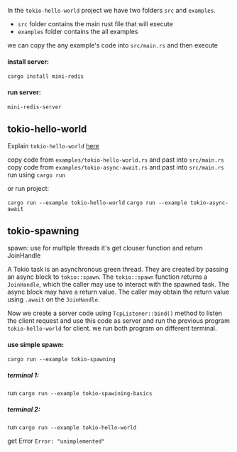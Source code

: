 
In the `tokio-hello-world` project we have two folders `src` and `examples`.
- `src` folder contains the main rust file that will execute
- `examples` folder contains the all examples

we can copy the any example's code into `src/main.rs` and then execute

#### install server: 
`cargo install mini-redis`

#### run server:
`mini-redis-server`


## tokio-hello-world

Explain `tokio-hello-world` [here](https://tokio.rs/tokio/tutorial/hello-tokio)

copy code from `examples/tokio-hello-world.rs` and past into `src/main.rs`
copy code from `examples/tokio-async-await.rs` and past into `src/main.rs`
run using `cargo run`

or run project:

`cargo run --example tokio-hello-world`
`cargo run --example tokio-async-await`



## tokio-spawning

spawn: use for multiple threads it's get clouser function and return JoinHandle

A Tokio task is an asynchronous green thread. They are created by passing an async block to `tokio::spawn`. The `tokio::spawn` function returns a `JoinHandle`, which the caller may use to interact with the spawned task. The async block may have a return value. The caller may obtain the return value using `.await` on the `JoinHandle`.

Now we create a server code using `TcpListener::bind()` method to listen the client request and use this code as server and run the previous program `tokio-hello-world` for client. we run both program on different terminal.

#### use simple spawn:
`cargo run --example tokio-spawning`

##### terminal 1: 
run `cargo run --example tokio-spawining-basics`

##### terminal 2: 
run `cargo run --example tokio-hello-world`


get Error `Error: "unimplemented"`





